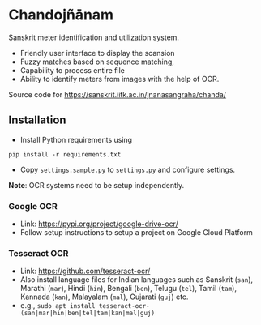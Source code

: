 # Chandojñānam

Sanskrit meter identification and utilization system.

* Friendly user interface to display the scansion
* Fuzzy matches based on sequence matching,
* Capability to process entire file
* Ability to identify meters from images with the help of OCR.

Source code for https://sanskrit.iitk.ac.in/jnanasangraha/chanda/

## Installation

* Install Python requirements using

```pip install -r requirements.txt```

* Copy `settings.sample.py` to `settings.py` and configure settings.

**Note**: OCR systems need to be setup independently.

### Google OCR

* Link: https://pypi.org/project/google-drive-ocr/
* Follow setup instructions to setup a project on Google Cloud Platform

### Tesseract OCR

* Link: https://github.com/tesseract-ocr/
* Also install language files for Indian languages such as Sanskrit (`san`), Marathi (`mar`), Hindi (`hin`), Bengali (`ben`), Telugu (`tel`), Tamil (`tam`), Kannada (`kan`), Malayalam (`mal`), Gujarati (`guj`) etc.
* e.g.,
```sudo apt install tesseract-ocr-(san|mar|hin|ben|tel|tam|kan|mal|guj)```
